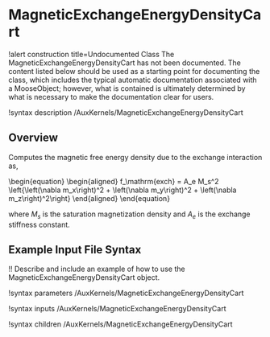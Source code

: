 # MagneticExchangeEnergyDensityCart

!alert construction title=Undocumented Class
The MagneticExchangeEnergyDensityCart has not been documented. The content listed below should be used as a starting point for
documenting the class, which includes the typical automatic documentation associated with a
MooseObject; however, what is contained is ultimately determined by what is necessary to make the
documentation clear for users.

!syntax description /AuxKernels/MagneticExchangeEnergyDensityCart

## Overview

Computes the magnetic free energy density due to the exchange interaction as,

\begin{equation}
  \begin{aligned}
  f_\mathrm{exch} = A_e M_s^2 \left\{\left(\nabla m_x\right)^2 + \left(\nabla m_y\right)^2 + \left(\nabla m_z\right)^2\right\}
  \end{aligned}
\end{equation}

where $M_s$ is the saturation magnetization density and $A_e$ is the exchange stiffness constant.

## Example Input File Syntax

!! Describe and include an example of how to use the MagneticExchangeEnergyDensityCart object.

!syntax parameters /AuxKernels/MagneticExchangeEnergyDensityCart

!syntax inputs /AuxKernels/MagneticExchangeEnergyDensityCart

!syntax children /AuxKernels/MagneticExchangeEnergyDensityCart
